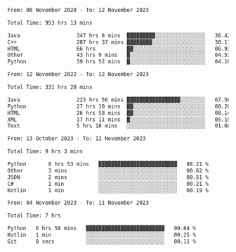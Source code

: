 <!-- https://github.com/lowlighter/metrics -->
<!-- https://www.vectorlogo.zone/ -->
<!-- https://www.svgrepo.com/ -->

<!--
🔗 &nbsp;**Connect with me**
&nbsp; <p align="left">
        &nbsp;&nbsp;
        <span>
            <img align="center"
                src="https://user-images.githubusercontent.com/60324635/179626886-1219e9ee-75c0-42ed-a26b-d4ef24ed306c.svg"
                height="30px"/>
            ini.ivi@yandex.ru
        </span>
        &nbsp;&nbsp;&nbsp;
        <span>
            <img align="center"
                    src="https://user-images.githubusercontent.com/60324635/179626979-f490e684-520a-46a3-9f2e-1b3d291b8372.svg"
                    height="30px"/>
            https://t.me/limenitiz
        </span>
</p>

-->

<!-- 
![Metrics](/github-metrics.svg)
<br>

![Wwakatime stats](https://github-readme-stats-taupe-two.vercel.app/api/wakatime?username=limenitiz&hide_title=true&hide_border=true&langs_count=5&bg_color=00000000&text_color=777) 
-->

<!--
🛠️ &nbsp;**Languages and Tools**
<p align="left">
    <a href="https://git-scm.com/" target="_blank" rel="noreferrer">
        <img src="https://www.vectorlogo.zone/logos/git-scm/git-scm-icon.svg"
            alt="git" width="40" height="40" />
    </a>
    <a href="https://www.java.com" target="_blank" rel="noreferrer"> <img
            src="https://raw.githubusercontent.com/devicons/devicon/master/icons/java/java-original.svg"
            alt="java" width="40" height="40" /> </a>
    <a href="https://spring.io/" target="_blank" rel="noreferrer">
        <img src="https://www.vectorlogo.zone/logos/springio/springio-icon.svg"
            alt="spring" width="40" height="40" />
    </a>
    <a href="https://www.python.org" target="_blank" rel="noreferrer">
        <img src="https://raw.githubusercontent.com/devicons/devicon/master/icons/python/python-original.svg"
            alt="python" width="40" height="40" />
    </a>
    <a href="https://www.mysql.com/" target="_blank" rel="noreferrer">
        <img src="https://raw.githubusercontent.com/devicons/devicon/master/icons/mysql/mysql-original-wordmark.svg"
            alt="mysql" width="40" height="40" />
    </a>
    <a href="https://www.postgresql.org" target="_blank" rel="noreferrer">
        <img src="https://raw.githubusercontent.com/devicons/devicon/master/icons/postgresql/postgresql-original-wordmark.svg"
            alt="postgresql" width="40" height="40" />
    </a>
    <a href="https://www.mongodb.com/" target="_blank" rel="noreferrer">
        <img src="https://raw.githubusercontent.com/devicons/devicon/master/icons/mongodb/mongodb-original-wordmark.svg"
            alt="mongodb" width="40" height="40" />
    </a>
    <a href="https://www.docker.com/" target="_blank" rel="noreferrer">
        <img src="https://raw.githubusercontent.com/devicons/devicon/master/icons/docker/docker-original-wordmark.svg"
            alt="docker" width="40" height="40" />
    </a>
    <a href="https://www.gnu.org/software/bash/" target="_blank" rel="noreferrer">
        <img src="https://www.vectorlogo.zone/logos/gnu_bash/gnu_bash-icon.svg"
            alt="bash" width="40" height="40" />
    </a>
    <a href="https://kafka.apache.org/" target="_blank" rel="noreferrer">
        <img src="https://www.vectorlogo.zone/logos/apache_kafka/apache_kafka-icon.svg"
            alt="kafka" width="40" height="40" />
    </a>
</p>

<br>

-->

<!--START_SECTION:waka-readme-stats-total-->
<!--END_SECTION:waka-readme-stats-total-->

<!--START_SECTION:wakaReadmeTotal-->

```txt
From: 06 November 2020 - To: 12 November 2023

Total Time: 953 hrs 13 mins

Java                  347 hrs 8 mins  ▓▓▓▓▓▓▓▓▓░░░░░░░░░░░░░░░░   36.42 %
C++                   287 hrs 37 mins ▓▓▓▓▓▓▓▓░░░░░░░░░░░░░░░░░   30.17 %
HTML                  66 hrs          ▓▓░░░░░░░░░░░░░░░░░░░░░░░   06.93 %
Other                 43 hrs 9 mins   ▓░░░░░░░░░░░░░░░░░░░░░░░░   04.53 %
Python                39 hrs 52 mins  ▓░░░░░░░░░░░░░░░░░░░░░░░░   04.18 %
```

<!--END_SECTION:wakaReadmeTotal-->

<!--START_SECTION:wakaReadmeYear-->

```txt
From: 12 November 2022 - To: 12 November 2023

Total Time: 331 hrs 28 mins

Java                  223 hrs 56 mins ▓▓▓▓▓▓▓▓▓▓▓▓▓▓▓▓▓░░░░░░░░   67.56 %
Python                27 hrs 10 mins  ▓▓░░░░░░░░░░░░░░░░░░░░░░░   08.20 %
HTML                  26 hrs 58 mins  ▓▓░░░░░░░░░░░░░░░░░░░░░░░   08.14 %
XML                   17 hrs 11 mins  ▓░░░░░░░░░░░░░░░░░░░░░░░░   05.19 %
Text                  5 hrs 18 mins   ░░░░░░░░░░░░░░░░░░░░░░░░░   01.60 %
```

<!--END_SECTION:wakaReadmeYear-->

<!--START_SECTION:wakaReadmeMonth-->

```txt
From: 13 October 2023 - To: 12 November 2023

Total Time: 9 hrs 3 mins

Python       8 hrs 53 mins   ▓▓▓▓▓▓▓▓▓▓▓▓▓▓▓▓▓▓▓▓▓▓▓▓▓   98.21 %
Other        3 mins          ░░░░░░░░░░░░░░░░░░░░░░░░░   00.62 %
JSON         2 mins          ░░░░░░░░░░░░░░░░░░░░░░░░░   00.51 %
C#           1 min           ░░░░░░░░░░░░░░░░░░░░░░░░░   00.21 %
Kotlin       1 min           ░░░░░░░░░░░░░░░░░░░░░░░░░   00.19 %
```

<!--END_SECTION:wakaReadmeMonth-->

<!--START_SECTION:wakaReadmeWeek-->

```txt
From: 04 November 2023 - To: 11 November 2023

Total Time: 7 hrs

Python   6 hrs 58 mins   ▓▓▓▓▓▓▓▓▓▓▓▓▓▓▓▓▓▓▓▓▓▓▓▓▓   99.64 %
Kotlin   1 min           ░░░░░░░░░░░░░░░░░░░░░░░░░   00.25 %
Git      0 secs          ░░░░░░░░░░░░░░░░░░░░░░░░░   00.11 %
```

<!--END_SECTION:wakaReadmeWeek-->

